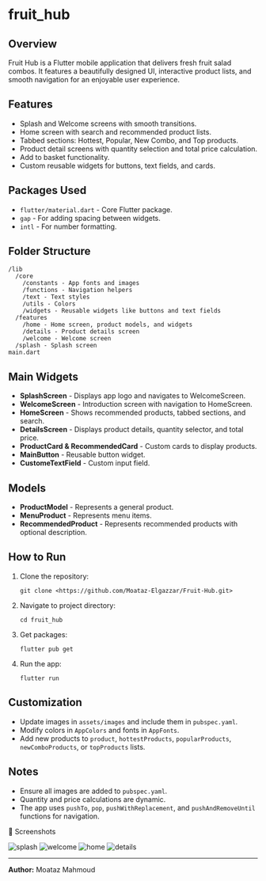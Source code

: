 # fruit_hub

## Overview
Fruit Hub is a Flutter mobile application that delivers fresh fruit salad combos. It features a beautifully designed UI, interactive product lists, and smooth navigation for an enjoyable user experience.

## Features
- Splash and Welcome screens with smooth transitions.
- Home screen with search and recommended product lists.
- Tabbed sections: Hottest, Popular, New Combo, and Top products.
- Product detail screens with quantity selection and total price calculation.
- Add to basket functionality.
- Custom reusable widgets for buttons, text fields, and cards.

## Packages Used
- `flutter/material.dart` - Core Flutter package.
- `gap` - For adding spacing between widgets.
- `intl` - For number formatting.

## Folder Structure
```
/lib
  /core
    /constants - App fonts and images
    /functions - Navigation helpers
    /text - Text styles
    /utils - Colors
    /widgets - Reusable widgets like buttons and text fields
  /features
    /home - Home screen, product models, and widgets
    /details - Product details screen
    /welcome - Welcome screen
  /splash - Splash screen
main.dart
```

## Main Widgets
- **SplashScreen** - Displays app logo and navigates to WelcomeScreen.
- **WelcomeScreen** - Introduction screen with navigation to HomeScreen.
- **HomeScreen** - Shows recommended products, tabbed sections, and search.
- **DetailsScreen** - Displays product details, quantity selector, and total price.
- **ProductCard & RecommendedCard** - Custom cards to display products.
- **MainButton** - Reusable button widget.
- **CustomeTextField** - Custom input field.

## Models
- **ProductModel** - Represents a general product.
- **MenuProduct** - Represents menu items.
- **RecommendedProduct** - Represents recommended products with optional description.

## How to Run
1. Clone the repository:
   ```
   git clone <https://github.com/Moataz-Elgazzar/Fruit-Hub.git>
   ```
2. Navigate to project directory:
   ```
   cd fruit_hub
   ```
3. Get packages:
   ```
   flutter pub get
   ```
4. Run the app:
   ```
   flutter run
   ```

## Customization
- Update images in `assets/images` and include them in `pubspec.yaml`.
- Modify colors in `AppColors` and fonts in `AppFonts`.
- Add new products to `product`, `hottestProducts`, `popularProducts`, `newComboProducts`, or `topProducts` lists.

## Notes
- Ensure all images are added to `pubspec.yaml`.
- Quantity and price calculations are dynamic.
- The app uses `pushTo`, `pop`, `pushWithReplacement`, and `pushAndRemoveUntil` functions for navigation.


📸 Screenshots
 
 ![splash](splash_screen.png)
 ![welcome](welcome_screen.png)
 ![home](home_screen.png)
 ![details](details_screen.png)

---
**Author:** Moataz Mahmoud
